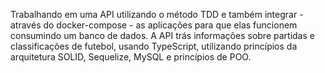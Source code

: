 Trabalhando em uma API utilizando o método TDD e também integrar - através do docker-compose - as aplicações para que elas funcionem consumindo um banco de dados.
A API trás informações sobre partidas e classificações de futebol, usando TypeScript, utilizando princípios da arquitetura SOLID, Sequelize, MySQL  e princípios de POO.
